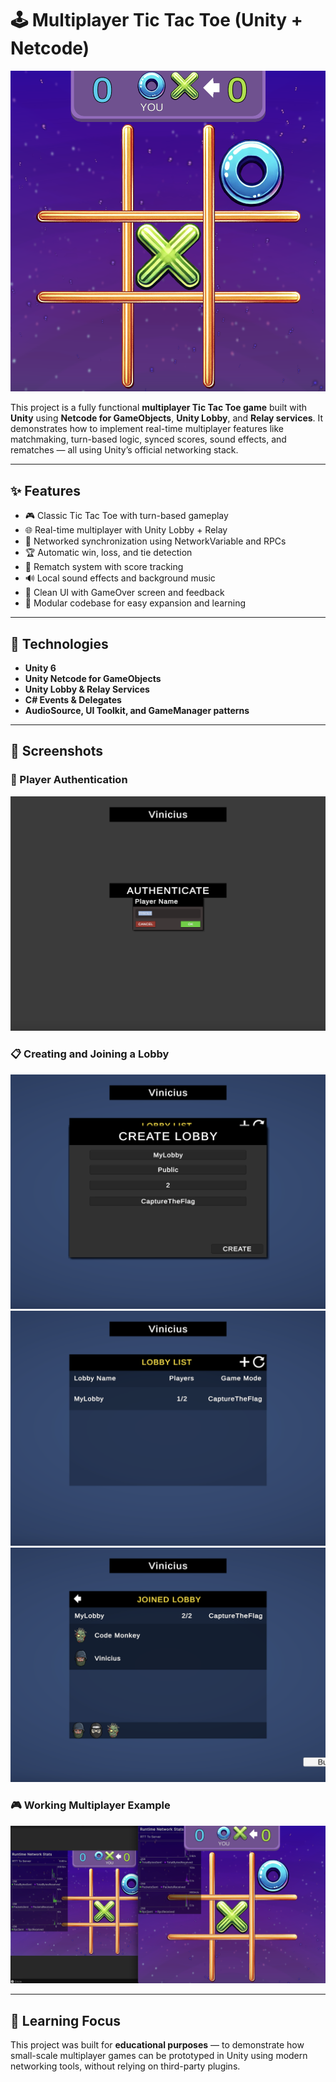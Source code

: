 # 🕹️ Multiplayer Tic Tac Toe (Unity + Netcode)
![TicTacToe Game UI](./Assets/ReadmeImages/TicTacToe_MainScene.png)

This project is a fully functional **multiplayer Tic Tac Toe game** built with **Unity** using **Netcode for GameObjects**, **Unity Lobby**, and **Relay services**. It demonstrates how to implement real-time multiplayer features like matchmaking, turn-based logic, synced scores, sound effects, and rematches — all using Unity’s official networking stack.

---

## ✨ Features

- 🎮 Classic Tic Tac Toe with turn-based gameplay  
- 🌐 Real-time multiplayer with Unity Lobby + Relay  
- 📡 Networked synchronization using NetworkVariable and RPCs  
- 🏆 Automatic win, loss, and tie detection  
- 🔁 Rematch system with score tracking  
- 🔊 Local sound effects and background music  
- 📱 Clean UI with GameOver screen and feedback  
- 🧪 Modular codebase for easy expansion and learning  

---

## 🚀 Technologies

- **Unity 6**  
- **Unity Netcode for GameObjects**  
- **Unity Lobby & Relay Services**  
- **C# Events & Delegates**  
- **AudioSource, UI Toolkit, and GameManager patterns**

---

## 📸 Screenshots

### 🔐 Player Authentication
![Typing Name](./Assets/ReadmeImages/TypingName.png)

### 📋 Creating and Joining a Lobby
![Create Lobby](./Assets/ReadmeImages/CreatingLobby.png)  
![Lobby List](./Assets/ReadmeImages/LobbyList.png)  
![Joined Lobby](./Assets/ReadmeImages/Lobby.png)

### 🎮 Working Multiplayer Example
![Multiplayer Main Scene](./Assets/ReadmeImages/Multiplayer_MainScene.png)  

---

## 🧠 Learning Focus

This project was built for **educational purposes** — to demonstrate how small-scale multiplayer games can be prototyped in Unity using modern networking tools, without relying on third-party plugins.
